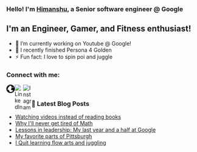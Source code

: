 ### Hello! I'm [Himanshu][website], a Senior software engineer @ Google

## I'm an Engineer, Gamer, and Fitness enthusiast!
- 🔭 I’m currently working on Youtube @ Google!
- 🌱 I recently finished Persona 4 Golden
- ⚡ Fun fact: I love to spin poi and juggle

### Connect with me:
[<img align="left" alt="Webiste" width="22px" src="https://raw.githubusercontent.com/iconic/open-iconic/master/svg/globe.svg" />][website] 
[<img align="left" alt="LinkedIn" width="22px" src="https://cdn.jsdelivr.net/npm/simple-icons@v3/icons/linkedin.svg" />][linkedin] 
[<img align="left" alt="Instagram" width="22px" src="https://cdn.jsdelivr.net/npm/simple-icons@v3/icons/instagram.svg" />][instagram] 
<br />

### 📕 Latest Blog Posts
<!-- BLOG-POST-LIST:START -->
- [Watching videos instead of reading books](https://Hkattelu.github.io/blog/books/2020/03/15/Watching-videos-instead-of-reading.html)
- [Why I'll never get tired of Math](https://Hkattelu.github.io/blog/personal/2020/03/14/Learning-Math.html)
- [Lessons in leadership: My last year and a half at Google](https://Hkattelu.github.io/blog/personal/2020/03/13/2020-The-last-year-and-a-half-at-google.html)
- [My favorite parts of Pittsburgh](https://Hkattelu.github.io/blog/travel/2020/03/11/My-favorite-parts-of-pittsburgh.html)
- [I Quit learning flow arts and juggling](https://Hkattelu.github.io/blog/flow/2020/03/10/Quitting-juggling-actively.html)
<!-- BLOG-POST-LIST:END -->

[website]: https://Hkattelu.github.io
[instagram]: https://instagram.com/byemanshu
[linkedin]: https://linkedin.com/in/himanshukattelu
